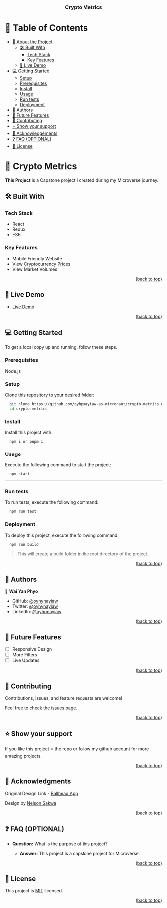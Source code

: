 <a name="readme-top"></a>

<div align="center">
  <h3><b>Crypto Metrics</b></h3>
</div>

<!-- TABLE OF CONTENTS -->

# 📗 Table of Contents

- [📖 About the Project](#about-project)
  - [🛠 Built With](#built-with)
    - [Tech Stack](#tech-stack)
    - [Key Features](#key-features)
  - [🚀 Live Demo](#live-demo)
- [💻 Getting Started](#getting-started)
  - [Setup](#setup)
  - [Prerequisites](#prerequisites)
  - [Install](#install)
  - [Usage](#usage)
  - [Run tests](#run-tests)
  - [Deployment](#triangular_flag_on_post-deployment)
- [👥 Authors](#authors)
- [🔭 Future Features](#future-features)
- [🤝 Contributing](#contributing)
- [⭐️ Show your support](#support)
- [🙏 Acknowledgements](#acknowledgements)
- [❓ FAQ (OPTIONAL)](#faq)
- [📝 License](#license)

<!-- PROJECT DESCRIPTION -->

# 📖 Crypto Metrics<a name="about-project"></a>

**This Project** is a Capstone project I created during my Microverse journey.

## 🛠 Built With <a name="built-with"></a>
 
### Tech Stack <a name="tech-stack"></a>

- React
- Redux
- ES6

<!-- Features -->

### Key Features <a name="key-features"></a>

- Mobile Friendly Website
- View Cryptocurrency Prices
- View Market Volumes

<p align="right">(<a href="#readme-top">back to top</a>)</p>

<!-- LIVE DEMO -->

## 🚀 Live Demo <a name="live-demo"></a>

- [Live Demo](https://crypto-metrics-3xzj.onrender.com/)

<p align="right">(<a href="#readme-top">back to top</a>)</p>

<!-- GETTING STARTED -->

## 💻 Getting Started <a name="getting-started"></a>

To get a local copy up and running, follow these steps.

### Prerequisites

Node.js

### Setup

Clone this repository to your desired folder:

```sh
  git clone https://github.com/oyhpnayiaw-as-micronaut/crypto-metrics.git
  cd crypto-metrics
```

### Install

Install this project with:

```sh
  npm i or pnpm i 
```

### Usage

Execute the following command to start the project:

```sh
  npm start
```

---

### Run tests

To run tests, execute the following command:

```sh
  npm run test
```

### Deployment

To deploy this project, execute the following command:

```sh
  npm run build
```

> This will create a build folder in the root directory of the project.

<p align="right">(<a href="#readme-top">back to top</a>)</p>

## 👥 Authors <a name="authors"></a>

👤 **Wai Yan Phyo**

- GitHub: [@oyhynayiaw](https://github.com/oyhpnayiaw)
- Twitter: [@oyhynayiaw](https://twitter.com/oyhpnayiaw)
- LinkedIn: [@oyhpnayiaw](https://linkedin.com/in/oyhpnayiaw)

<p align="right">(<a href="#readme-top">back to top</a>)</p>

<!-- FUTURE FEATURES -->

## 🔭 Future Features <a name="future-features"></a>

- [ ] Responsive Design
- [ ] More Filters
- [ ] Live Updates

<p align="right">(<a href="#readme-top">back to top</a>)</p>

<!-- CONTRIBUTING -->

## 🤝 Contributing <a name="contributing"></a>

Contributions, issues, and feature requests are welcome!

Feel free to check the [issues page](../../issues/).

<p align="right">(<a href="#readme-top">back to top</a>)</p>

<!-- SUPPORT -->

## ⭐️ Show your support <a name="support"></a>

If you like this project ⭐️ the repo or follow my github account for more amazing projects.

<p align="right">(<a href="#readme-top">back to top</a>)</p>

<!-- ACKNOWLEDGEMENTS -->

## 🙏 Acknowledgments <a name="acknowledgements"></a>

Original Design Link - [Ballhead App](https://www.behance.net/gallery/31579789/Ballhead-App-(Free-PSDs))

Design by [Nelson Sakwa](https://www.behance.net/sakwadesignstudio)

<p align="right">(<a href="#readme-top">back to top</a>)</p>

<!-- FAQ (optional) -->

## ❓ FAQ (OPTIONAL) <a name="faq"></a>

- **Question:** What is the purpose of this project?

  - **Answer:** This project is a capstone project for Microverse.

<p align="right">(<a href="#readme-top">back to top</a>)</p>

<!-- LICENSE -->

## 📝 License <a name="license"></a>

This project is [MIT](./LICENSE) licensed.

<p align="right">(<a href="#readme-top">back to top</a>)</p>
